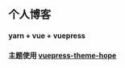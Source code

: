 ## 个人博客

#### yarn + vue + vuepress

#### 主题使用 [vuepress-theme-hope](https://github.com/vuepress-theme-hope/vuepress-theme-hope)
